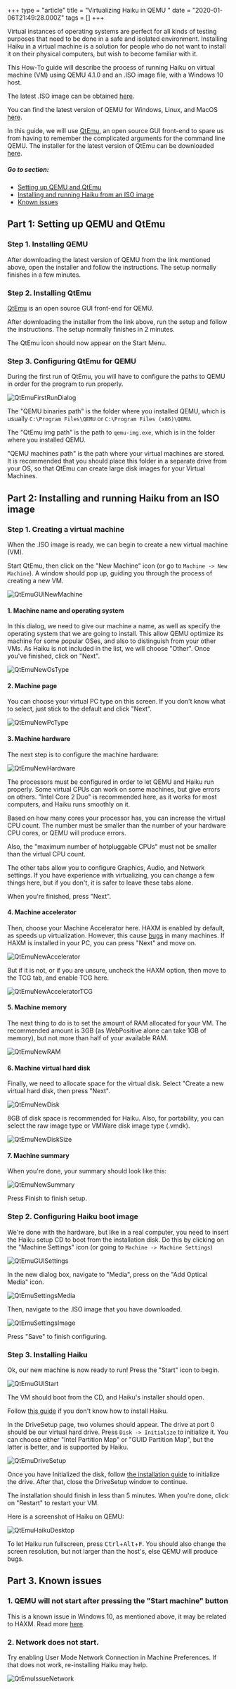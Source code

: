 +++
type = "article"
title = "Virtualizing Haiku in QEMU "
date = "2020-01-06T21:49:28.000Z"
tags = []
+++

Virtual instances of operating systems are perfect for all kinds of testing purposes that need to be done in a safe and isolated environment. Installing Haiku in a virtual machine is a solution for people who do not want to install it on their physical computers, but wish to become familiar with it.

This How-To guide will describe the process of running Haiku on virtual machine (VM) using QEMU 4.1.0 and an .ISO image file, with a Windows 10 host.

The latest .ISO image can be obtained [here](https://www.haiku-os.org/get-haiku/).

You can find the latest version of QEMU for Windows, Linux, and MacOS [here](https://www.qemu.org/download/).

In this guide, we will use [QtEmu](https://gitlab.com/qtemu/gui), an open source GUI front-end to spare us from having to remember the complicated arguments for the command line QEMU. The installer for the latest version of QtEmu can be downloaded [here](https://www.carlavilla.es/qtemu/qtemu_setup_x86_64.exe).

##### Go to section:
*	[Setting up QEMU and QtEmu](#part_setup)
*   [Installing and running Haiku from an ISO image](#part_iso)
*   [Known issues](#part_issues)

## Part 1: Setting up QEMU and QtEmu <a name="part_setup"></a>
### Step 1. Installing QEMU
After downloading the latest version of QEMU from the link mentioned above, open the installer and follow the instructions. The setup normally finishes in a few minutes.
### Step 2. Installing QtEmu
[QtEmu](https://gitlab.com/qtemu/gui) is an open source GUI front-end for QEMU.

After downloading the installer from the link above, run the setup and follow the instructions. The setup normally finishes in 2 minutes.

The QtEmu icon should now appear on the Start Menu.
### Step 3. Configuring QtEmu for QEMU
During the first run of QtEmu, you will have to configure the paths to QEMU in order for the program to run properly.

![QtEmuFirstRunDialog](/files/guides/virtualizing/qemu/01_QtEmu_first_run_dialog.png)

The "QEMU binaries path" is the folder where you installed QEMU, which is usually `C:\Program Files\QEMU` or `C:\Program Files (x86)\QEMU`.

The "QtEmu img path" is the path to `qemu-img.exe`, which is in the folder where you installed QEMU.

"QEMU machines path" is the path where your virtual machines are stored. It is recommended that you should place this folder in a separate drive from your OS, so that QtEmu can create large disk images for your Virtual Machines.

## Part 2: Installing and running Haiku from an ISO image <a name="part_iso"></a>
### Step 1. Creating a virtual machine
When the .ISO image is ready, we can begin to create a new virtual machine (VM).

Start QtEmu, then click on the "New Machine" icon (or go to `Machine -> New Machine`). A window should pop up, guiding you through the process of creating a new VM.

![QtEmuGUINewMachine](/files/guides/virtualizing/qemu/02_QtEmu_GUI_New_Machine.png)

#### 1. Machine name and operating system
In this dialog, we need to give our machine a name, as well as specify the operating system that we are going to install. This allow QEMU optimize its machine for some popular OSes, and also to distinguish from your other VMs. As Haiku is not included in the list, we will choose "Other". Once you've finished, click on "Next".

![QtEmuNewOsType](/files/guides/virtualizing/qemu/03_QtEMU_new_os_type.png)

#### 2. Machine page

You can choose your virtual PC type on this screen. If you don't know what to select, just stick to the default and click "Next".

![QtEmuNewPcType](/files/guides/virtualizing/qemu/04_QtEmu_new_pc_type.png)

#### 3. Machine hardware

The next step is to configure the machine hardware:

![QtEmuNewHardware](/files/guides/virtualizing/qemu/05_QtEmu_new_hardware.png)

The processors must be configured in order to let QEMU and Haiku run properly. Some virtual CPUs can work on some machines, but give errors on others. "Intel Core 2 Duo" is recommended here, as it works for most computers, and Haiku runs smoothly on it.

Based on how many cores your processor has, you can increase the virtual CPU count. The number must be smaller than the number of your hardware CPU cores, or QEMU will produce errors.

Also, the "maximum number of hotpluggable CPUs" must not be smaller than the virtual CPU count.

The other tabs allow you to configure Graphics, Audio, and Network settings. If you have experience with virtualizing, you can change a few things here, but if you don't, it is safer to leave these tabs alone.

When you're finished, press "Next".

#### 4. Machine accelerator

Then, choose your Machine Accelerator here. HAXM is enabled by default, as speeds up virtualization. However, this cause [bugs](https://gitlab.com/qtemu/gui/issues/28#note_244603038) in many machines. If HAXM is installed in your PC, you can press "Next" and move on.

![QtEmuNewAccelerator](/files/guides/virtualizing/qemu/06_QtEmu_new_accelerator.png)

But if it is not, or if you are unsure, uncheck the HAXM option, then move to the TCG tab, and enable TCG here.

![QtEmuNewAcceleratorTCG](/files/guides/virtualizing/qemu/07_QtEmu_new_accelerator_TCG.png)

#### 5. Machine memory
The next thing to do is to set the amount of RAM allocated for your VM. The recommended amount is 3GB (as WebPositive alone can take 1GB of memory), but not more than half of your available RAM.

![QtEmuNewRAM](/files/guides/virtualizing/qemu/08_QtEmu_new_RAM.png)

#### 6. Machine virtual hard disk
Finally, we need to allocate space for the virtual disk. Select "Create a new virtual hard disk, then press "Next".

![QtEmuNewDisk](/files/guides/virtualizing/qemu/09_QtEmu_new_disk.png)

8GB of disk space is recommended for Haiku. Also, for portability, you can select the raw image type or VMWare disk image type (.vmdk).

![QtEmuNewDiskSize](/files/guides/virtualizing/qemu/10_QtEmu_new_disk_size.png)

#### 7. Machine summary
When you're done, your summary should look like this:

![QtEmuNewSummary](/files/guides/virtualizing/qemu/11_QtEmu_new_summary.png)

Press Finish to finish setup.

### Step 2. Configuring Haiku boot image
We're done with the hardware, but like in a real computer, you need to insert the Haiku setup CD to boot from the installation disk. Do this by clicking on the "Machine Settings" icon (or going to `Machine -> Machine Settings`)


![QtEmuGUISettings](/files/guides/virtualizing/qemu/12_QtEmu_GUI_settings.png)

In the new dialog box, navigate to "Media", press on the "Add Optical Media" icon.

![QtEmuSettingsMedia](/files/guides/virtualizing/qemu/13_QtEmu_settings_media.png)

Then, navigate to the .ISO image that you have downloaded.

![QtEmuSettingsImage](/files/guides/virtualizing/qemu/14_QtEmu_settings_image.png)

Press "Save" to finish configuring.

### Step 3. Installing Haiku
Ok, our new machine is now ready to run! Press the "Start" icon to begin.

![QtEmuGUIStart](/files/guides/virtualizing/qemu/15_QtEmu_GUI_start.png)

The VM should boot from the CD, and Haiku's installer should open.

Follow [this guide](https://www.haiku-os.org/get-haiku/installation-guide) if you don't know how to install Haiku.

In the DriveSetup page, two volumes should appear. The drive at port 0 should be our virtual hard drive. Press `Disk -> Initialize` to initialize it. You can choose either "Intel Partition Map" or "GUID Partition Map", but the latter is better, and is supported by Haiku.

![QtEmuDriveSetup](/files/guides/virtualizing/qemu/16_QtEmu_install_drivesetup.png)

Once you have Initialized the disk, follow [the installation guide](https://www.haiku-os.org/get-haiku/installation-guide) to initialize the drive. After that, close the DriveSetup window to continue.

The installation should finish in less than 5 minutes. When you're done, click on "Restart" to restart your VM.

Here is a screenshot of Haiku on QEMU:

![QtEmuHaikuDesktop](/files/guides/virtualizing/qemu/17_QtEmu_Haiku_desktop.png)


To let Haiku run fullscreen, press <kbd>Ctrl</kbd>+<kbd>Alt</kbd>+<kbd>F</kbd>.
You should also change the screen resolution, but not larger than the host's, else QEMU will produce bugs.

## Part 3. Known issues <a name = "part_issues"></a>
### 1. QEMU will not start after pressing the "Start machine" button
This is a known issue in Windows 10, as mentioned above, it may be related to HAXM. Read more [here](https://gitlab.com/qtemu/gui/issues/28).
### 2. Network does not start.
Try enabling User Mode Network Connection in Machine Preferences. If that does not work, re-installing Haiku may help.

![QtEmuIssueNetwork](/files/guides/virtualizing/qemu/18_QtEmu_issue_network.png)